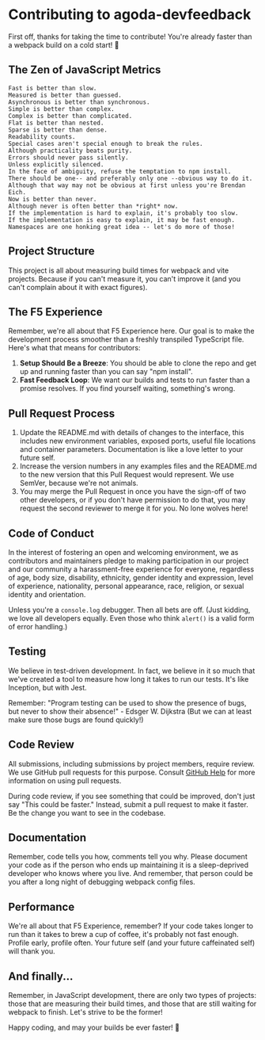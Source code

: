 # Contributing to agoda-devfeedback

First off, thanks for taking the time to contribute! You're already faster than a webpack build on a cold start! 🚀

## The Zen of JavaScript Metrics

```
Fast is better than slow.
Measured is better than guessed.
Asynchronous is better than synchronous.
Simple is better than complex.
Complex is better than complicated.
Flat is better than nested.
Sparse is better than dense.
Readability counts.
Special cases aren't special enough to break the rules.
Although practicality beats purity.
Errors should never pass silently.
Unless explicitly silenced.
In the face of ambiguity, refuse the temptation to npm install.
There should be one-- and preferably only one --obvious way to do it.
Although that way may not be obvious at first unless you're Brendan Eich.
Now is better than never.
Although never is often better than *right* now.
If the implementation is hard to explain, it's probably too slow.
If the implementation is easy to explain, it may be fast enough.
Namespaces are one honking great idea -- let's do more of those!
```

## Project Structure

This project is all about measuring build times for webpack and vite projects. Because if you can't measure it, you can't improve it (and you can't complain about it with exact figures).

## The F5 Experience

Remember, we're all about that F5 Experience here. Our goal is to make the development process smoother than a freshly transpiled TypeScript file. Here's what that means for contributors:

1. **Setup Should Be a Breeze**: You should be able to clone the repo and get up and running faster than you can say "npm install".
2. **Fast Feedback Loop**: We want our builds and tests to run faster than a promise resolves. If you find yourself waiting, something's wrong.

## Pull Request Process

1. Update the README.md with details of changes to the interface, this includes new environment variables, exposed ports, useful file locations and container parameters. Documentation is like a love letter to your future self.
2. Increase the version numbers in any examples files and the README.md to the new version that this Pull Request would represent. We use SemVer, because we're not animals.
3. You may merge the Pull Request in once you have the sign-off of two other developers, or if you don't have permission to do that, you may request the second reviewer to merge it for you. No lone wolves here!

## Code of Conduct

In the interest of fostering an open and welcoming environment, we as contributors and maintainers pledge to making participation in our project and our community a harassment-free experience for everyone, regardless of age, body size, disability, ethnicity, gender identity and expression, level of experience, nationality, personal appearance, race, religion, or sexual identity and orientation.

Unless you're a `console.log` debugger. Then all bets are off. (Just kidding, we love all developers equally. Even those who think `alert()` is a valid form of error handling.)

## Testing

We believe in test-driven development. In fact, we believe in it so much that we've created a tool to measure how long it takes to run our tests. It's like Inception, but with Jest.

Remember: "Program testing can be used to show the presence of bugs, but never to show their absence!" - Edsger W. Dijkstra (But we can at least make sure those bugs are found quickly!)

## Code Review

All submissions, including submissions by project members, require review. We use GitHub pull requests for this purpose. Consult [GitHub Help](https://help.github.com/articles/about-pull-requests/) for more information on using pull requests.

During code review, if you see something that could be improved, don't just say "This could be faster." Instead, submit a pull request to make it faster. Be the change you want to see in the codebase.

## Documentation

Remember, code tells you how, comments tell you why. Please document your code as if the person who ends up maintaining it is a sleep-deprived developer who knows where you live. And remember, that person could be you after a long night of debugging webpack config files.

## Performance

We're all about that F5 Experience, remember? If your code takes longer to run than it takes to brew a cup of coffee, it's probably not fast enough. Profile early, profile often. Your future self (and your future caffeinated self) will thank you.

## And finally...

Remember, in JavaScript development, there are only two types of projects: those that are measuring their build times, and those that are still waiting for webpack to finish. Let's strive to be the former!

Happy coding, and may your builds be ever faster! 🚀
